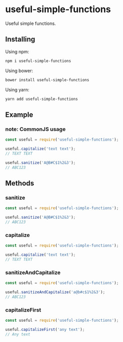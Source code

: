 # useful-simple-functions

Useful simple functions.

## Installing

Using npm:
```bash
npm i useful-simple-functions
```
Using bower:
```bash
bower install useful-simple-functions
```
Using yarn:

```bash
yarn add useful-simple-functions
```

## Example

### note: CommonJS usage

```js
const useful = require('useful-simple-functions');

useful.capitalize('text text');
// TEXT TEXT

useful.sanitize('A@B#C$1%2&3');
// ABC123
```
## Methods

### sanitize

```js
const useful = require('useful-simple-functions');

useful.sanitize('A@B#C$1%2&3');
// ABC123
```

### capitalize

```js
const useful = require('useful-simple-functions');

useful.capitalize('text text');
// TEXT TEXT
```

### sanitizeAndCapitalize

```js
const useful = require('useful-simple-functions');

useful.sanitizeAndCapitalize('a@b#c$1%2&3');
// ABC123
```

### capitalizeFirst

```js
const useful = require('useful-simple-functions');

useful.capitalizeFirst('any text');
// Any text
```